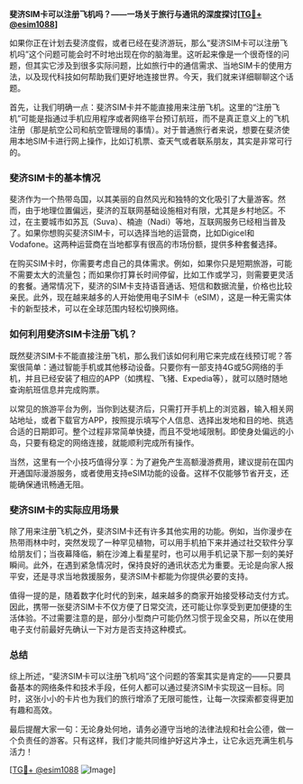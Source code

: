 **斐济SIM卡可以注册飞机吗？——一场关于旅行与通讯的深度探讨[[TG💪+ @esim1088](https://t.me/s/esim1088)]**

如果你正在计划去斐济度假，或者已经在斐济游玩，那么“斐济SIM卡可以注册飞机吗”这个问题可能会时不时地出现在你的脑海里。这听起来像是一个很奇怪的问题，但其实它涉及到很多实际问题，比如旅行中的通信需求、当地SIM卡的使用方法，以及现代科技如何帮助我们更好地连接世界。今天，我们就来详细聊聊这个话题。

首先，让我们明确一点：斐济SIM卡并不能直接用来注册飞机。这里的“注册飞机”可能是指通过手机应用程序或者网络平台预订航班，而不是真正意义上的飞机注册（那是航空公司和航空管理局的事情）。对于普通旅行者来说，想要在斐济使用本地SIM卡进行网上操作，比如订机票、查天气或者联系朋友，其实是非常可行的。

### 斐济SIM卡的基本情况

斐济作为一个热带岛国，以其美丽的自然风光和独特的文化吸引了大量游客。然而，由于地理位置偏远，斐济的互联网基础设施相对有限，尤其是乡村地区。不过，在主要城市如苏瓦（Suva）、楠迪（Nadi）等地，互联网服务已经相当普及了。如果你想购买斐济SIM卡，可以选择当地的运营商，比如Digicel和Vodafone。这两种运营商在当地都享有很高的市场份额，提供多种套餐选择。

在购买SIM卡时，你需要考虑自己的具体需求。例如，如果你只是短期旅游，可能不需要太大的流量包；而如果你打算长时间停留，比如工作或学习，则需要更灵活的套餐。通常情况下，斐济的SIM卡支持语音通话、短信和数据流量，价格也比较亲民。此外，现在越来越多的人开始使用电子SIM卡（eSIM），这是一种无需实体卡的新型技术，可以在全球范围内轻松切换网络。

### 如何利用斐济SIM卡注册飞机？

既然斐济SIM卡不能直接注册飞机，那么我们该如何利用它来完成在线预订呢？答案很简单：通过智能手机或其他移动设备。只要你有一部支持4G或5G网络的手机，并且已经安装了相应的APP（如携程、飞猪、Expedia等），就可以随时随地查询航班信息并完成购票。

以常见的旅游平台为例，当你到达斐济后，只需打开手机上的浏览器，输入相关网站地址，或者下载官方APP，按照提示填写个人信息、选择出发地和目的地、挑选合适的日期即可。整个过程非常简单快捷，而且不受地域限制。即使身处偏远的小岛，只要有稳定的网络连接，就能顺利完成所有操作。

当然，这里有一个小技巧值得分享：为了避免产生高额漫游费用，建议提前在国内开通国际漫游服务，或者使用支持eSIM功能的设备。这样不仅能够节省开支，还能确保通讯畅通无阻。

### 斐济SIM卡的实际应用场景

除了用来注册飞机之外，斐济SIM卡还有许多其他实用的功能。例如，当你漫步在热带雨林中时，突然发现了一种罕见植物，可以用手机拍下来并通过社交软件分享给朋友们；当夜幕降临，躺在沙滩上看星星时，也可以用手机记录下那一刻的美好瞬间。此外，在遇到紧急情况时，保持良好的通讯状态尤为重要。无论是向家人报平安，还是寻求当地救援服务，斐济SIM卡都能为你提供必要的支持。

值得一提的是，随着数字化时代的到来，越来越多的商家开始接受移动支付方式。因此，携带一张斐济SIM卡不仅方便了日常交流，还可能让你享受到更加便捷的生活体验。不过需要注意的是，部分小型商户可能仍然习惯于现金交易，所以在使用电子支付前最好先确认一下对方是否支持这种模式。

### 总结

综上所述，“斐济SIM卡可以注册飞机吗”这个问题的答案其实是肯定的——只要具备基本的网络条件和技术手段，任何人都可以通过斐济SIM卡实现这一目标。同时，这张小小的卡片也为我们的旅行增添了无限可能性，让每一次探索都变得更加有趣和高效。

最后提醒大家一句：无论身处何地，请务必遵守当地的法律法规和社会公德，做一个负责任的游客。只有这样，我们才能共同维护好这片净土，让它永远充满生机与活力！

[[TG💪+ @esim1088](https://t.me/s/esim1088) ![Image](https://i.postimg.cc/4NQfJmqS/Snipaste-2025-05-13-00-14-12.png)]